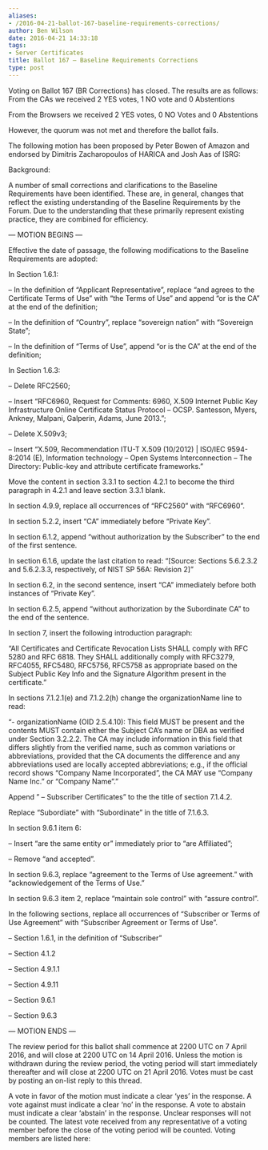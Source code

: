 ```yaml
---
aliases:
- /2016-04-21-ballot-167-baseline-requirements-corrections/
author: Ben Wilson
date: 2016-04-21 14:33:18
tags:
- Server Certificates
title: Ballot 167 – Baseline Requirements Corrections
type: post
---
```


Voting on Ballot 167 (BR Corrections) has closed. The results are as follows:
From the CAs we received 2 YES votes, 1 NO vote and 0 Abstentions

From the Browsers we received 2 YES votes, 0 NO Votes and 0 Abstentions

However, the quorum was not met and therefore the ballot fails.

The following motion has been proposed by Peter Bowen of Amazon and endorsed by Dimitris Zacharopoulos of HARICA and Josh Aas of ISRG:

Background:

A number of small corrections and clarifications to the Baseline Requirements have been identified. These are, in general, changes that reflect the existing understanding of the Baseline Requirements by the Forum. Due to the understanding that these primarily represent existing practice, they are combined for efficiency.

— MOTION BEGINS —

Effective the date of passage, the following modifications to the Baseline Requirements are adopted:

In Section 1.6.1:

– In the definition of “Applicant Representative”, replace “and agrees to the Certificate Terms of Use” with “the Terms of Use” and append “or is the CA” at the end of the definition;

– In the definition of “Country”, replace “sovereign nation” with “Sovereign State”;

– In the definition of “Terms of Use”, append “or is the CA” at the end of the definition;

In Section 1.6.3:

– Delete RFC2560;

– Insert “RFC6960, Request for Comments: 6960, X.509 Internet Public Key Infrastructure Online Certificate Status Protocol – OCSP. Santesson, Myers, Ankney, Malpani, Galperin, Adams, June 2013.”;

– Delete X.509v3;

– Insert “X.509, Recommendation ITU-T X.509 (10/2012) | ISO/IEC 9594-8:2014 (E), Information technology – Open Systems Interconnection – The Directory: Public-key and attribute certificate frameworks.”

Move the content in section 3.3.1 to section 4.2.1 to become the third paragraph in 4.2.1 and leave section 3.3.1 blank.

In section 4.9.9, replace all occurrences of “RFC2560” with “RFC6960”.

In section 5.2.2, insert “CA” immediately before “Private Key”.

In section 6.1.2, append “without authorization by the Subscriber” to the end of the first sentence.

In section 6.1.6, update the last citation to read: “\[Source: Sections 5.6.2.3.2 and 5.6.2.3.3, respectively, of NIST SP 56A: Revision 2\]”

In section 6.2, in the second sentence, insert “CA” immediately before both instances of “Private Key”.

In section 6.2.5, append “without authorization by the Subordinate CA” to the end of the sentence.

In section 7, insert the following introduction paragraph:

“All Certificates and Certificate Revocation Lists SHALL comply with RFC 5280 and RFC 6818. They SHALL additionally comply with RFC3279, RFC4055, RFC5480, RFC5756, RFC5758 as appropriate based on the Subject Public Key Info and the Signature Algorithm present in the certificate.”

In sections 7.1.2.1(e) and 7.1.2.2(h) change the organizationName line to read:

“- organizationName (OID 2.5.4.10): This field MUST be present and the contents MUST contain either the Subject CA’s name or DBA as verified under Section 3.2.2.2. The CA may include information in this field that differs slightly from the verified name, such as common variations or abbreviations, provided that the CA documents the difference and any abbreviations used are locally accepted abbreviations; e.g., if the official record shows “Company Name Incorporated”, the CA MAY use “Company Name Inc.” or “Company Name”.”

Append ” – Subscriber Certificates” to the the title of section 7.1.4.2.

Replace “Subordiate” with “Subordinate” in the title of 7.1.6.3.

In section 9.6.1 item 6:

– Insert “are the same entity or” immediately prior to “are Affiliated”;

– Remove “and accepted”.

In section 9.6.3, replace “agreement to the Terms of Use agreement.” with “acknowledgement of the Terms of Use.”

In section 9.6.3 item 2, replace “maintain sole control” with “assure control”.

In the following sections, replace all occurrences of “Subscriber or Terms of Use Agreement” with “Subscriber Agreement or Terms of Use”.

– Section 1.6.1, in the definition of “Subscriber”

– Section 4.1.2

– Section 4.9.1.1

– Section 4.9.11

– Section 9.6.1

– Section 9.6.3

— MOTION ENDS —

The review period for this ballot shall commence at 2200 UTC on 7 April 2016, and will close at 2200 UTC on 14 April 2016. Unless the motion is withdrawn during the review period, the voting period will start immediately thereafter and will close at 2200 UTC on 21 April 2016. Votes must be cast by posting an on-list reply to this thread.

A vote in favor of the motion must indicate a clear ‘yes’ in the response. A vote against must indicate a clear ‘no’ in the response. A vote to abstain must indicate a clear ‘abstain’ in the response. Unclear responses will not be counted. The latest vote received from any representative of a voting member before the close of the voting period will be counted. Voting members are listed here: